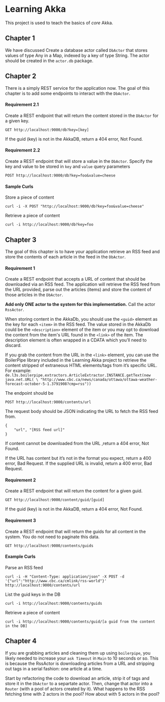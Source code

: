 # Learning Akka

This project is used to teach the basics of _core_ Akka.

## Chapter 1
We have discussed 
Create a database actor called `DbActor` that stores values of type Any in a Map, indexed by a key of type String.
The actor should be created in the `actor.db` package.

## Chapter 2
There is a simply REST service for the application now. The goal of this chapter is to add some endpoints to interact
with the `DbActor`.

#### Requirement 2.1
Create a REST endpoint that will return the content stored in the `DbActor` for a given key.
```
GET http://localhost:9000/db?key=[key]
```

If the guid (key) is not in the AkkaDB, return a 404 error, Not Found.

#### Requirement 2.2
Create a REST endpoint that will store a value in the `DbActor`. Specify the key and value to be stored in `key` and 
`value` query parameters
```
POST http://localhost:9000/db?key=foo&value=cheese
```


#### Sample Curls
Store a piece of content
```
curl -i -X POST "http://localhost:9000/db?key=foo&value=cheese"
```

Retrieve a piece of content
```
curl -i http://localhost:9000/db?key=foo
```

## Chapter 3
The goal of this chapter is to have your application retrieve an RSS feed and store the contents of each article in the feed in the `DbActor`.

#### Requirement 1
Create a REST endpoint that accepts a URL of content that should be downloaded via an RSS feed. The application will
retrieve the RSS feed from the URL provided, parse out the articles (items) and store the content of those articles in
the `DbActor`.

**Add only ONE actor to the system for this implementation.** Call the actor `RssActor`.

When storing content in the AkkaDb, you should use the `<guid>` element as the key for each `<item>` in the RSS feed. The value
stored in the AkkaDb could be the `<description>` element of the item or you may opt to download the content from the
item's URL found in the `<link>` of the item. The description element is often wrapped in a CDATA which you’ll need to discard.

If you grab the content from the URL in the `<link>` element, you can use the BoilerPipe library included in the Learning
Akka project to retrieve the content stripped of extraneous HTML elements/tags from it’s specific URL. For example:
`de.l3s.boilerpipe.extractors.ArticleExtractor.INSTANCE.getText(new java.net.URL( \
"http://www.cbc.ca/news/canada/ottawa/ottawa-weather-forecast-october-5-1.3791908?cmp=rss"))`

The endpoint should be
```
POST http://localhost:9000/contents/url
```

The request body should be JSON indicating the URL to fetch the RSS feed from.
```
{
    "url", "[RSS feed url]"
}
```

If content cannot be downloaded from the URL ,return a 404 error, Not Found.

If the URL has content but it’s not in the format you expect, return a 400 error, Bad Request. If the supplied URL is invalid, return a 400 error, Bad Request.

#### Requirement 2
Create a REST endpoint that will return the content for a given guid.
```
GET http://localhost:9000/content/guid/[guid]
```

If the guid (key) is not in the AkkaDB, return a 404 error, Not Found.

#### Requirement 3
Create a REST endpoint that will return the guids for all content in the system. You do not need to paginate this data.
```
GET http://localhost:9000/contents/guids
```

#### Example Curls

Parse an RSS feed
```
curl -i -H "Content-Type: application/json" -X POST -d '{"url":"http://www.cbc.ca/cmlink/rss-world"}' http://localhost:9000/contents/url
```

List the guid keys in the DB
```
curl -i http://localhost:9000/contents/guids
```

Retrieve a piece of content
```
curl -i http://localhost:9000/contents/guid/[a guid from the content in the DB]
```

## Chapter 4
If you are grabbing articles and cleaning them up using `boilerpipe`, you likely needed to increase your `ask Timeout`
in `Main` to 10 seconds or so. This is because the RssActor is downloading articles from a URL and stripping out tags
in a serial fashion: one article at a time.

Start by refactoring the code to download an article, strip it of tags and store it in the `DbActor` to a separtate 
actor. Then, change that actor into a `Router` (with a pool of actors created by it). What happens to the RSS fetching
time with 2 actors in the pool? How about with 5 actors in the pool?

